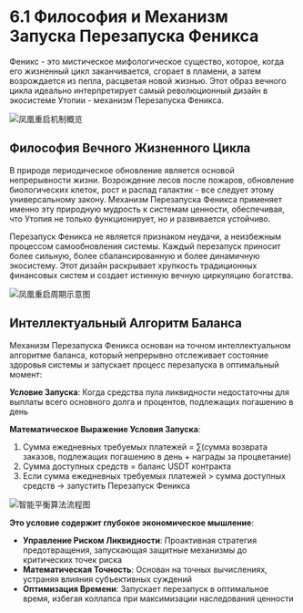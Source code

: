 # 6.1 Философия и Механизм Запуска Перезапуска Феникса

Феникс - это мистическое мифологическое существо, которое, когда его жизненный цикл заканчивается, сгорает в пламени, а затем возрождается из пепла, расцветая новой жизнью. Этот образ вечного цикла идеально интерпретирует самый революционный дизайн в экосистеме Утопии - механизм Перезапуска Феникса.

![凤凰重启机制概览](/images/图15.svg)

## Философия Вечного Жизненного Цикла

В природе периодическое обновление является основой непрерывности жизни. Возрождение лесов после пожаров, обновление биологических клеток, рост и распад галактик - все следует этому универсальному закону. Механизм Перезапуска Феникса применяет именно эту природную мудрость к системам ценности, обеспечивая, что Утопия не только функционирует, но и развивается устойчиво.

Перезапуск Феникса не является признаком неудачи, а неизбежным процессом самообновления системы. Каждый перезапуск приносит более сильную, более сбалансированную и более динамичную экосистему. Этот дизайн раскрывает хрупкость традиционных финансовых систем и создает истинную вечную циркуляцию богатства.

![凤凰重启周期示意图](/images/图20.svg)

## Интеллектуальный Алгоритм Баланса

Механизм Перезапуска Феникса основан на точном интеллектуальном алгоритме баланса, который непрерывно отслеживает состояние здоровья системы и запускает процесс перезапуска в оптимальный момент:

**Условие Запуска**: Когда средства пула ликвидности недостаточны для выплаты всего основного долга и процентов, подлежащих погашению в день

**Математическое Выражение Условия Запуска**:

1. Сумма ежедневных требуемых платежей = ∑(сумма возврата заказов, подлежащих погашению в день + награды за процветание)
2. Сумма доступных средств = баланс USDT контракта
3. Если сумма ежедневных требуемых платежей > сумма доступных средств → запустить Перезапуск Феникса

![智能平衡算法流程图](/images/图19.svg)

**Это условие содержит глубокое экономическое мышление**:

* **Управление Риском Ликвидности**: Проактивная стратегия предотвращения, запускающая защитные механизмы до критических точек риска
* **Математическая Точность**: Основан на точных вычислениях, устраняя влияния субъективных суждений
* **Оптимизация Времени**: Запускает перезапуск в оптимальное время, избегая коллапса при максимизации наследования ценности
